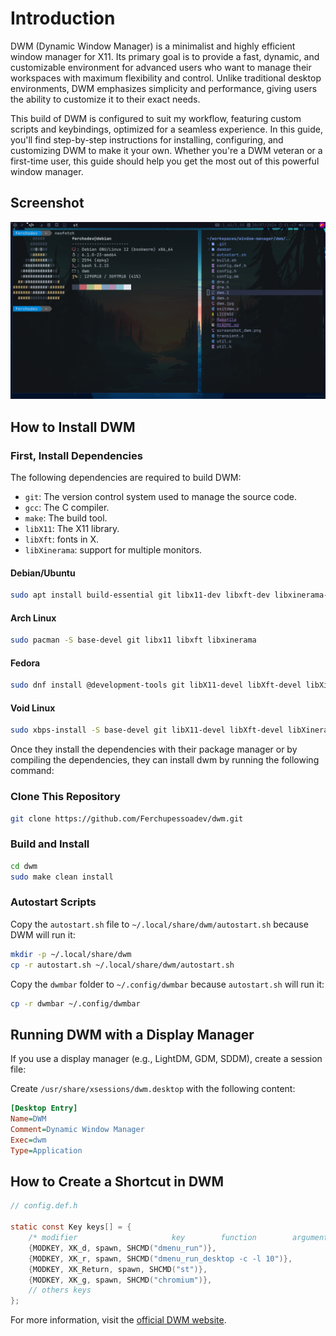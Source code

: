 # Introduction
DWM (Dynamic Window Manager) is a minimalist and highly efficient window manager for X11. Its primary goal is to provide a fast, dynamic, and customizable environment for advanced users who want to manage their workspaces with maximum flexibility and control. Unlike traditional desktop environments, DWM emphasizes simplicity and performance, giving users the ability to customize it to their exact needs.

This build of DWM is configured to suit my workflow, featuring custom scripts and keybindings, optimized for a seamless experience. In this guide, you'll find step-by-step instructions for installing, configuring, and customizing DWM to make it your own. Whether you're a DWM veteran or a first-time user, this guide should help you get the most out of this powerful window manager.

## Screenshot
![build of DWM](./screenshot_dwm.png)

## How to Install DWM

### First, Install Dependencies

The following dependencies are required to build DWM:

- `git`: The version control system used to manage the source code.
- `gcc`: The C compiler.
- `make`: The build tool.
- `libX11`: The X11 library.
- `libXft`: fonts in X.
- `libXinerama`: support for multiple monitors.

#### Debian/Ubuntu
```bash
sudo apt install build-essential git libx11-dev libxft-dev libxinerama-dev
```

#### Arch Linux
```bash
sudo pacman -S base-devel git libx11 libxft libxinerama
```

#### Fedora
```bash
sudo dnf install @development-tools git libX11-devel libXft-devel libXinerama-devel
```

#### Void Linux
```bash
sudo xbps-install -S base-devel git libX11-devel libXft-devel libXinerama-devel
```

Once they install the dependencies with their package manager or by compiling the dependencies, they can install dwm by running the following command:

### Clone This Repository
```bash
git clone https://github.com/Ferchupessoadev/dwm.git
```

### Build and Install
```bash
cd dwm
sudo make clean install
```

### Autostart Scripts
Copy the `autostart.sh` file to `~/.local/share/dwm/autostart.sh` because DWM will run it:
```bash
mkdir -p ~/.local/share/dwm
cp -r autostart.sh ~/.local/share/dwm/autostart.sh
```

Copy the `dwmbar` folder to `~/.config/dwmbar` because `autostart.sh` will run it:
```bash
cp -r dwmbar ~/.config/dwmbar
```

## Running DWM with a Display Manager
If you use a display manager (e.g., LightDM, GDM, SDDM), create a session file:

Create `/usr/share/xsessions/dwm.desktop` with the following content:
```ini
[Desktop Entry]
Name=DWM
Comment=Dynamic Window Manager
Exec=dwm
Type=Application
```

## How to Create a Shortcut in DWM
```C
// config.def.h

static const Key keys[] = {
    /* modifier                     key        function        argument */
    {MODKEY, XK_d, spawn, SHCMD("dmenu_run")},
    {MODKEY, XK_r, spawn, SHCMD("dmenu_run_desktop -c -l 10")},
    {MODKEY, XK_Return, spawn, SHCMD("st")},
    {MODKEY, XK_g, spawn, SHCMD("chromium")},
    // others keys
};
```

For more information, visit the [official DWM website](https://dwm.suckless.org/).
